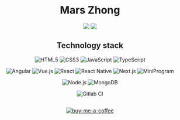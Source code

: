 <!-- just for align center -->
<div align=center>
  
# Mars Zhong

[![](https://img.shields.io/badge/%E7%AE%80%E5%8E%86-Resume-blue)](https://visiky.github.io/resume/?lang=zh_CN&user=zomixi)
[![](https://img.shields.io/badge/%E5%8D%9A%E5%AE%A2-Blog-blue)](https://zomixi.vercel.app/)

## Technology stack

![HTML5](https://img.shields.io/badge/-HTML5-%23282C34?logo=html5)
![CSS3](https://img.shields.io/badge/-CSS3-%23282C34?logo=css3&logoColor=blue)
![JavaScript](https://img.shields.io/badge/-JavaScript-%23282C34?logo=javascript)
![TypeScript](https://img.shields.io/badge/-TypeScript-%23282C34?logo=TypeScript)

![Angular](https://img.shields.io/badge/-Angular-%23282C34?logo=Angular&logoColor=red)
![Vue.js](https://img.shields.io/badge/-Vue.js-%23282C34?logo=Vue.js)
![React](https://img.shields.io/badge/-React-%23282C34?logo=react)
![React Native](https://img.shields.io/badge/-React%20Native-%23282C34?logo=react)
![Next.js](https://img.shields.io/badge/-Next.js-%23282C34?logo=next.js)
![MiniProgram](https://img.shields.io/badge/-MiniProgram-%23282C34?logo=wechat&logoColor=green)

![Node.js](https://img.shields.io/badge/-Node.js-%23282C34?logo=Node.js)
![MongoDB](https://img.shields.io/badge/-MongoDB-%23282C34?logo=MongoDB&logoColor=green)

![Gitlab CI](https://img.shields.io/badge/-DevOps-%23282C34?logo=gitlab)
  
## 

[![buy-me-a-coffee](https://cdn.buymeacoffee.com/buttons/v2/default-yellow.png)](https://www.buymeacoffee.com/zomixi)
